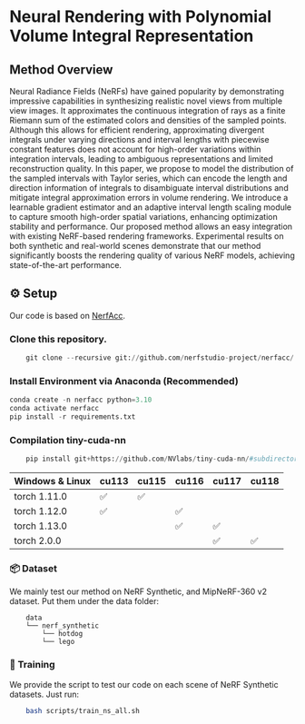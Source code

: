 # Neural Rendering with Polynomial Volume Integral Representation
## Method Overview

Neural Radiance Fields (NeRFs) have gained popularity by demonstrating impressive capabilities in synthesizing realistic novel views from multiple view images. It approximates the continuous integration of rays as a finite Riemann sum of the estimated colors and densities of the sampled points. Although this allows for efficient rendering, approximating divergent integrals under varying directions and interval lengths with piecewise constant features does not account for high-order variations within integration intervals, leading to ambiguous representations and limited reconstruction quality. In this paper, we propose to model the distribution of the sampled intervals with Taylor series, which can encode the length and direction information of integrals to disambiguate interval distributions and mitigate integral approximation errors in volume rendering. We introduce a learnable gradient estimator and an adaptive interval length scaling module to capture smooth high-order spatial variations, enhancing optimization stability and performance. Our proposed method allows an easy integration with existing NeRF-based rendering frameworks. Experimental results on both synthetic and real-world scenes demonstrate that our method significantly boosts the rendering quality of various NeRF models, achieving state-of-the-art performance.

## ⚙️ Setup
Our code is based on [NerfAcc]([https://markdown.com.cn](https://github.com/nerfstudio-project/nerfacc)).
### Clone this repository.
```python
    git clone --recursive git://github.com/nerfstudio-project/nerfacc/
```
### Install Environment via Anaconda (Recommended)
```python
conda create -n nerfacc python=3.10
conda activate nerfacc
pip install -r requirements.txt
```
### Compilation tiny-cuda-nn
```python
    pip install git+https://github.com/NVlabs/tiny-cuda-nn/#subdirectory=bindings/torch
```
| Windows & Linux | cu113 | cu115 | cu116 | cu117 | cu118 |
|-----------------|-------|-------|-------|-------|-------|
| torch 1.11.0    | ✅    | ✅    |       |       |       |
| torch 1.12.0    | ✅    |       | ✅    |       |       |
| torch 1.13.0    |       |       | ✅    | ✅    |       |
| torch 2.0.0     |       |       |       | ✅    | ✅    |


### 📦 Dataset
We mainly test our method on NeRF Synthetic, and MipNeRF-360 v2 dataset. Put them under the data folder:
```text
    data
    └── nerf_synthetic
        └── hotdog
        └── lego
```

### 🏃 Training
We provide the script to test our code on each scene of NeRF Synthetic datasets. Just run:
```bash
    bash scripts/train_ns_all.sh
```

